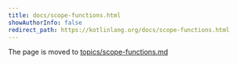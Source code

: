 ```yaml
---
title: docs/scope-functions.html
showAuthorInfo: false
redirect_path: https://kotlinlang.org/docs/scope-functions.html
---
```


The page is moved to [topics/scope-functions.md](docs/topics/scope-functions.md)
